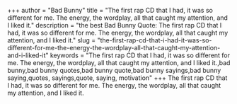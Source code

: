 +++
author = "Bad Bunny"
title = "The first rap CD that I had, it was so different for me. The energy, the wordplay, all that caught my attention, and I liked it."
description = "the best Bad Bunny Quote: The first rap CD that I had, it was so different for me. The energy, the wordplay, all that caught my attention, and I liked it."
slug = "the-first-rap-cd-that-i-had-it-was-so-different-for-me-the-energy-the-wordplay-all-that-caught-my-attention-and-i-liked-it"
keywords = "The first rap CD that I had, it was so different for me. The energy, the wordplay, all that caught my attention, and I liked it.,bad bunny,bad bunny quotes,bad bunny quote,bad bunny sayings,bad bunny saying,quotes, sayings,quote, saying, motivation"
+++
The first rap CD that I had, it was so different for me. The energy, the wordplay, all that caught my attention, and I liked it.
